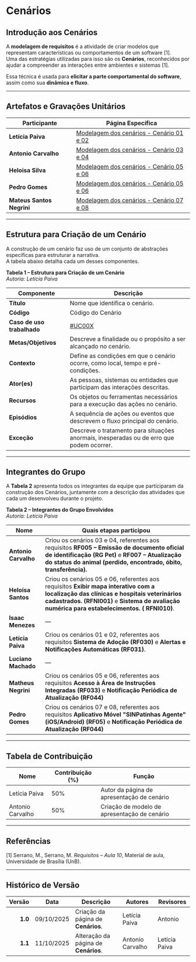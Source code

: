 # Cenários

## Introdução aos Cenários  

A **modelagem de requisitos** é a atividade de criar modelos que representam características ou comportamentos de um software [1].  
Uma das estratégias utilizadas para isso são os **Cenários**, reconhecidos por ajudar a compreender as interações entre ambientes e sistemas [1].  

Essa técnica é usada para **elicitar a parte comportamental do software**, assim como sua **dinâmica e fluxo**.

---

## Artefatos e Gravações Unitários  

| Participante | Página Específica |
|---------------|------------------|
| **Letícia Paiva** | [Modelagem dos cenários - Cenário 01 e 02](/modelagem/gravacoes/leticia/cenarios.md) |
| **Antonio Carvalho** | [Modelagem dos cenários - Cenário 03 e 04](/modelagem/gravacoes/antonio/cenarios.md) |
| **Heloisa Silva** | [Modelagem dos cenários - Cenário 05 e 06](/modelagem/gravacoes/heloisa/cenarios.md) |
| **Pedro Gomes** | [Modelagem dos cenários - Cenário 05 e 06](/modelagem/gravacoes/pedro/cenarios.md) |
| **Mateus Santos Negrini** | [Modelagem dos cenários - Cenário 07 e 08](/modelagem/gravacoes/heloisa/cenarios.md) |



---

## Estrutura para Criação de um Cenário  

A construção de um cenário faz uso de um conjunto de abstrações específicas para estruturar a narrativa.  
A tabela abaixo detalha cada um desses componentes.  

**Tabela 1 – Estrutura para Criação de um Cenário**  
*Autoria: Letícia Paiva*

| **Componente**     | **Descrição**                                                                                      |
|--------------------|----------------------------------------------------------------------------------------------------|
| **Título**         | Nome que identifica o cenário.                                                                     |
| **Código** | Código do Cenário |
| **Caso de uso trabalhado** | [#UC00X](...)|
| **Metas/Objetivos**| Descreve a finalidade ou o propósito a ser alcançado no cenário.                                   |
| **Contexto**       | Define as condições em que o cenário ocorre, como local, tempo e pré-condições.                   |
| **Ator(es)**       | As pessoas, sistemas ou entidades que participam das interações descritas.                         |
| **Recursos**       | Os objetos ou ferramentas necessários para a execução das ações no cenário.                        |
| **Episódios**      | A sequência de ações ou eventos que descrevem o fluxo principal do cenário.                        |
| **Exceção**        | Descreve o tratamento para situações anormais, inesperadas ou de erro que podem ocorrer.           |

---

## Integrantes do Grupo  

A **Tabela 2** apresenta todos os integrantes da equipe que participaram da construção dos Cenários, juntamente com a descrição das atividades que cada um desenvolveu durante o projeto.  

**Tabela 2 – Integrantes do Grupo Envolvidos**  
*Autoria: Letícia Paiva*

| **Nome**            | **Quais etapas participou** |
|---------------------|------------------------------|
| **Antonio Carvalho**| Criou os cenários 03 e 04, referentes aos requisitos **RF005 – Emissão de documento oficial de identificação (RG Pet)** e **RF007 – Atualização do status do animal (perdido, encontrado, óbito, transferência).**                           |
| **Heloisa Santos**  | Criou os cenários 05 e 06, referentes aos requisitos **Exibir mapa interativo com a localização das clínicas e hospitais veterinários cadastrados. (RFNI001)** e **Sistema de avaliação numérica para estabelecimentos. ( RFNI010)**.|
| **Isaac Menezes**   | —                            |
| **Letícia Paiva**   | Criou os cenários 01 e 02, referentes aos requisitos **Sistema de Adoção (RF030)** e **Alertas e Notificações Automáticas (RF031)**. |
| **Luciano Machado** | —                            |
| **Matheus Negrini** | Criou os cenários 05 e 06, referentes aos requisitos **Acesso à Área de Instruções Integradas (RF033)** e **Notificação Periódica de Atualização (RF044)** |
| **Pedro Gomes**     | Criou os cenários 07 e 08, referentes aos requisitos **Aplicativo Móvel "SINPatinhas Agente" (iOS/Android) (RF05)** e **Notificação Periódica de Atualização (RF044)**                        |

---

## Tabela de Contribuição

| **Nome**              | **Contribuição (%)** | **Função** |
|------------------------|---------------------|-----------------------------------------|
| Letícia Paiva   | 50%                 |  Autor da página de apresentação de cenário | 
| Antonio Carvalho   | 50%                 | Criação de modelo de apresentação de cenário | 

---

## Referências  

[1] Serrano, M., Serrano, M. *Requisitos – Aula 10*, Material de aula, Universidade de Brasília (UnB).

---

## Histórico de Versão  

| **Versão** | **Data**   | **Descrição**                                                        | **Autores** | **Revisores** |
|-----------:|------------|--------------------------------------------------------------------|--------------|---------------|
| **1.0**    | 09/10/2025 | Criação da página de **Cenários**.| Letícia Paiva | Antonio |
| **1.1**    | 11/10/2025 | Alteração da página de **Cenários**.| Antonio Carvalho | Letícia Paiva |